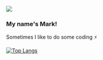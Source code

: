 
![](https://media.giphy.com/media/xTiIzJSKB4l7xTouE8/giphy.gif)

### My name's Mark!
Sometimes I like to do some coding ⚡

[![Top Langs](https://github-readme-stats.vercel.app/api/top-langs/?username=Shaughny&hide=css,html&exclude_repo=FeedmeLife&langs_count=8&layout=compact&theme=dark)](https://github.com/anuraghazra/github-readme-stats)


  
